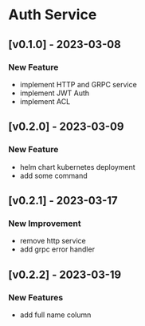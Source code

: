 # Auth Service

## [v0.1.0] - 2023-03-08
### New Feature
- implement HTTP and GRPC service
- implement JWT Auth
- implement ACL

## [v0.2.0] - 2023-03-09
### New Feature
- helm chart kubernetes deployment
- add some command

## [v0.2.1] - 2023-03-17
### New Improvement
- remove http service
- add grpc error handler

## [v0.2.2] - 2023-03-19
### New Features
- add full name column